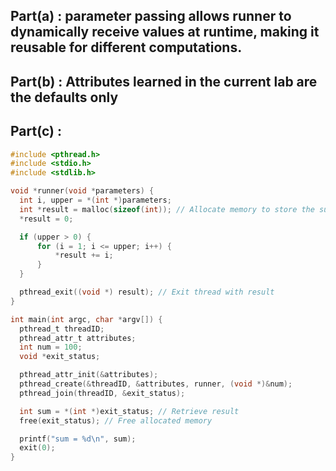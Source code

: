 ## Part(a) : parameter passing allows runner to dynamically receive values at runtime, making it reusable for different computations.
## Part(b) : Attributes learned in the current lab are the defaults only
## Part(c) :
  ```c
#include <pthread.h>
#include <stdio.h>
#include <stdlib.h>

void *runner(void *parameters) {
    int i, upper = *(int *)parameters;
    int *result = malloc(sizeof(int)); // Allocate memory to store the sum
    *result = 0;

    if (upper > 0) {
        for (i = 1; i <= upper; i++) {
            *result += i;
        }
    }

    pthread_exit((void *) result); // Exit thread with result
}

int main(int argc, char *argv[]) {
    pthread_t threadID;
    pthread_attr_t attributes;
    int num = 100;
    void *exit_status;

    pthread_attr_init(&attributes);
    pthread_create(&threadID, &attributes, runner, (void *)&num);
    pthread_join(threadID, &exit_status);

    int sum = *(int *)exit_status; // Retrieve result
    free(exit_status); // Free allocated memory

    printf("sum = %d\n", sum);
    exit(0);
}
```
